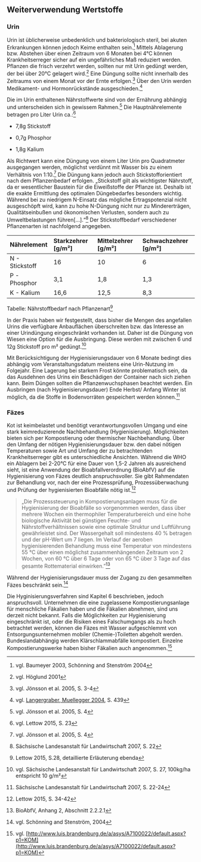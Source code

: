 ## Weiterverwendung Wertstoffe

### Urin

Urin ist üblicherweise unbedenklich und bakteriologisch steril, bei akuten Erkrankungen können jedoch Keime enthalten sein.[^1] Mittels Ablagerung bzw. Abstehen über einen Zeitraum von 6 Monaten bei 4°C können Krankheitserreger sicher auf ein ungefährliches Maß reduziert werden. Pflanzen die frisch verzehrt werden, sollten nur mit Urin gedüngt werden, der bei über 20°C gelagert wird.[^2] Eine Düngung sollte nicht innerhalb des Zeitraums von einem Monat vor der Ernte erfolgen.[^3] Über den Urin werden Medikament- und Hormonrückstände ausgeschieden.[^4]

Die im Urin enthaltenen Nährstoffwerte sind von der Ernährung abhängig und unterscheiden sich in gewissem Rahmen.[^5] Die Hauptnährelemente betragen pro Liter Urin ca.:[^6]

* 7,8g Stickstoff

* 0,7g Phosphor

* 1,8g Kalium

Als Richtwert kann eine Düngung von einem Liter Urin pro Quadratmeter ausgegangen werden, möglichst verdünnt mit Wasser bis zu einem Verhältnis von 1:10.[^7] Die Düngung kann jedoch auch Stickstofforientiert nach dem Pflanzenbedarf erfolgen. „Stickstoff gilt als wichtigster Nährstoff, da er wesentlicher Baustein für die Eiweißstoffe der Pflanze ist. Deshalb ist die exakte Ermittlung des optimalen Düngebedarfes besonders wichtig. Während bei zu niedrigem N-Einsatz das mögliche Ertragspotenzial nicht ausgeschöpft wird, kann zu hohe N-Düngung nicht nur zu Mindererträgen, Qualitätseinbußen und ökonomischen Verlusten, sondern auch zu Umweltbelastungen führen\[…\].“[^8] Der Stickstoffbedarf verschiedener Pflanzenarten ist nachfolgend angegeben.

| Nährelement | Starkzehrer \[g/m²\] | Mittelzehrer \[g/m²\] | Schwachzehrer \[g/m²\] |
| :--- | :--- | :--- | :--- |
| N - Stickstoff | 16 | 10 | 6 |
| P - Phosphor | 3,1 | 1,8 | 1,3 |
| K - Kalium | 16,6 | 12,5 | 8,3 |

Tabelle: Nährstoffbedarf nach Pflanzenart[^9]

In der Praxis haben wir festgestellt, dass bisher die Mengen des angefallen Urins die verfügbare Anbauflächen überschreiten bzw. das Interesse an einer Urindüngung eingeschränkt vorhanden ist. Daher ist die Düngung von Wiesen eine Option für die Ausbringung. Diese werden mit zwischen 6 und 12g Stickstoff pro m² gedüngt.[^10]

Mit Berücksichtigung der Hygienisierungsdauer von 6 Monate bedingt dies abhängig vom Veranstaltungsdatum meistens eine Urin-Nutzung im Folgejahr. Eine Lagerung bei starkem Frost könnte problematisch sein, da das Ausdehnen des Urins ein Beschädigen der Container nach sich ziehen kann. Beim Düngen sollten die Pflanzenwuchsphasen beachtet werden. Ein Ausbringen \(nach Hygienisierungsdauer\) Ende Herbst/ Anfang Winter ist möglich, da die Stoffe in Bodenvorräten gespeichert werden können.[^11]

### Fäzes

Kot ist keimbelastet und benötigt verantwortungsvollen Umgang und eine stark keimreduzierende Nachbehandlung \(Hygienisierung\). Möglichkeiten bieten sich per Kompostierung oder thermischer Nachbehandlung. Über den Umfang der nötigen Hygienisierungsdauer bzw. den dabei nötigen Temperaturen sowie Art und Umfang der zu betrachtenden Krankheitserreger gibt es unterschiedliche Ansichten. Während die WHO ein Ablagern bei 2-20°C für eine Dauer von 1,5-2 Jahren als ausreichend sieht, ist eine Anwendung der Bioabfallverordnung \(BioAbfV\) auf die Hygienisierung von Fäzes deutlich anspruchsvoller. Sie gibt Rahmendaten zur Behandlung vor, nach der eine Prozessprüfung, Prozessüberwachung und Prüfung der hygienisierten Bioabfälle nötig ist.[^12]

> „Die Prozesssteuerung in Kompostierungsanlagen muss für die Hygienisierung der Bioabfälle so vorgenommen werden, dass über mehrere Wochen ein thermophiler Temperaturbereich und eine hohe biologische Aktivität bei günstigen Feuchte- und Nährstoffverhältnissen sowie eine optimale Struktur und Luftführung gewährleistet sind. Der Wassergehalt soll mindestens 40 % betragen und der pH-Wert um 7 liegen. Im Verlauf der aeroben hygienisierenden Behandlung muss eine Temperatur von mindestens 55 °C über einen möglichst zusammenhängenden Zeitraum von 2 Wochen, von 60 °C über 6 Tage oder von 65 °C über 3 Tage auf das gesamte Rottematerial einwirken.”[^13]

Während der Hygienisierungsdauer muss der Zugang zu den gesammelten Fäzes beschränkt sein.[^14]

Die Hyginisierungsverfahren sind Kapitel 6 beschrieben, jedoch anspruchsvoll. Unternehmen die eine zugelassene Kompostierungsanlage für menschliche Fäkalien haben und die Fäkalien abnehmen, sind uns derzeit nicht bekannt. Falls die Möglichkeiten zur Hygienisierung eingeschränkt ist, oder die Risiken eines Falschumgangs als zu hoch betrachtet werden, können die Fäzes mit Wasser aufgeschlemmt von Entsorgungsunternehmen mobiler \(Chemie-\)Toiletten abgeholt werden. Bundeslandabhängig werden Klärschlammabfälle kompostiert. Einzelne Kompostierungswerke haben bisher Fäkalien auch angenommen.[^15]

[^1]: vgl. Baumeyer 2003, Schönning and Stenström 2004

[^2]: vgl. Höglund 2001

[^3]: vgl. Jönsson et al. 2005, S. 3-4

[^4]: vgl. [Langergraber, Muellegger 2004](http://citeseerx.ist.psu.edu/viewdoc/download?doi=10.1.1.476.8593&rep=rep1&type=pdf), S. 439

[^5]: vgl. Jönsson et al. 2005, S. 4

[^6]: vgl. Lettow 2015, S. 23

[^7]:  vgl. Jönsson et al. 2005, S. 4

[^8]: Sächsische Landesanstalt für Landwirtschaft 2007, S. 22

[^9]: Lettow 2015, S.28, detaillierte Erläuterung ebenda

[^10]: vgl. Sächsische Landesanstalt für Landwirtschaft 2007, S. 27, 100kg/ha entspricht 10 g/m²

[^11]: Sächsische Landesanstalt für Landwirtschaft 2007, S. 22-24

[^12]: Lettow 2015, S. 34-42

[^13]: BioAbfV, Anhang 2, Abschnitt 2.2.2.1

[^14]: vgl. Schönning and Stenström, 2004

[^15]: vgl. [http://www.luis.brandenburg.de/a/asys/A7100022/default.aspx?p1=KOM](http://www.luis.brandenburg.de/a/asys/A7100022/default.aspx?p1=KOM)

